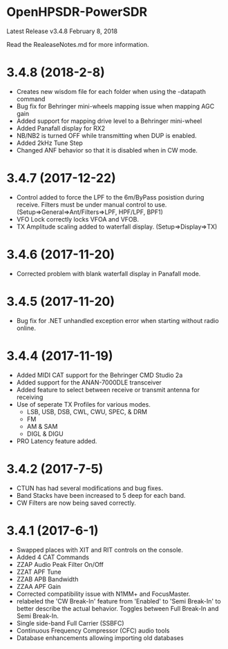 # OpenHPSDR-PowerSDR

Latest Release v3.4.8 February 8, 2018

Read the RealeaseNotes.md for more information.
# 3.4.8 (2018-2-8)
- Creates new wisdom file for each folder when using the -datapath command
- Bug fix for Behringer mini-wheels mapping issue when mapping AGC gain
- Added support for mapping drive level to a Behringer mini-wheel
- Added Panafall display for RX2
- NB/NB2 is turned OFF while transmitting when DUP is enabled.
- Added 2kHz Tune Step
- Changed ANF behavior so that it is disabled when in CW mode.

# 3.4.7 (2017-12-22)
- Control added to force the LPF to the 6m/ByPass posistion during receive. Filters must be under manual control to use. (Setup=>General=>Ant/Filters=>LPF, HPF/LPF, BPF1)
- VFO Lock correctly locks VFOA and VFOB.
- TX Amplitude scaling added to waterfall display. (Setup=>Display=>TX)

# 3.4.6 (2017-11-20)
- Corrected problem with blank waterfall display in Panafall mode.

# 3.4.5 (2017-11-20)
- Bug fix for .NET unhandled exception error when starting without radio online.

# 3.4.4 (2017-11-19)
- Added MIDI CAT support for the Behringer CMD Studio 2a
- Added support for the ANAN-7000DLE transceiver
- Added feature to select between receive or transmit antenna for receiving
- Use of seperate TX Profiles for various modes. 
  - LSB, USB, DSB, CWL, CWU, SPEC, & DRM 
  - FM
  - AM & SAM 
  - DIGL & DIGU
- PRO Latency feature added.

# 3.4.2 (2017-7-5)
- CTUN has had several modifications and bug fixes.
- Band Stacks have been increased to 5 deep for each band.
- CW Filters are now being saved correctly.

# 3.4.1 (2017-6-1)
- Swapped places with XIT and RIT controls on the console.
- Added 4 CAT Commands
 - ZZAP Audio Peak Filter On/Off
 - ZZAT APF Tune
 - ZZAB APB Bandwidth
 - ZZAA APF Gain
- Corrected compatibility issue with N1MM+ and FocusMaster.
- relabeled the 'CW Break-In' feature from 'Enabled' to 'Semi Break-In' to better describe the actual behavior. Toggles between Full Break-In and Semi Break-In.
- Single side-band Full Carrier (SSBFC)
- Continuous Frequency Compressor (CFC) audio tools
- Database enhancements allowing importing old databases

